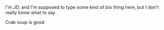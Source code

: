 I'm JD, and I'm supposed to type some kind of bio thing here, but I don't really know what to say

Crab soup is good
